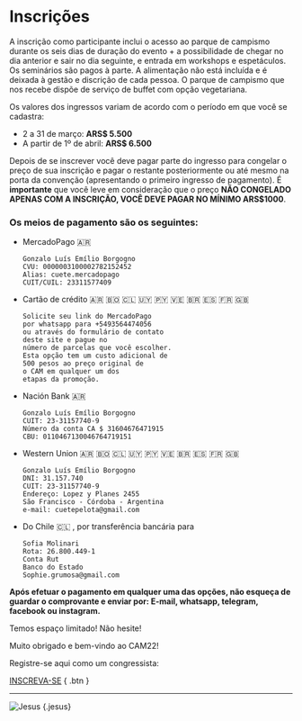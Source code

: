 # Inscrições

A inscrição como participante inclui o acesso ao parque de campismo durante os seis dias de duração do evento + a possibilidade de chegar no dia anterior e sair no dia seguinte, e entrada em workshops e espetáculos. Os seminários são pagos à parte. A alimentação não está incluída e é deixada à gestão e discrição de cada pessoa. O parque de campismo que nos recebe dispõe de serviço de buffet com opção vegetariana.

Os valores dos ingressos variam de acordo com o período em que você se cadastra:
- 2 a 31 de março: **ARS$ 5.500**
- A partir de 1º de abril: **ARS$ 6.500**

Depois de se inscrever você deve pagar parte do ingresso para congelar o preço de sua inscrição e pagar o restante posteriormente ou até mesmo na porta da convenção (apresentando o primeiro ingresso de pagamento). É **importante** que você leve em consideração que o preço **NÃO CONGELADO APENAS COM A INSCRIÇÃO, VOCÊ DEVE PAGAR NO MÍNIMO ARS$1000**.


### Os meios de pagamento são os seguintes:

- MercadoPago :argentina:
  ```
  Gonzalo Luís Emílio Borgogno
  CVU: 0000003100002782152452
  Alias: cuete.mercadopago
  CUIT/CUIL: 23311577409
  ```

- Cartão de crédito :argentina: :bolivia: :chile: :uruguay: :paraguay: :venezuela: :brazil: :es: :fr: :uk:
  ```
  Solicite seu link do MercadoPago
  por whatsapp para +5493564474056
  ou através do formulário de contato
  deste site e pague no
  número de parcelas que você escolher.
  Esta opção tem um custo adicional de
  500 pesos ao preço original de
  o CAM em qualquer um dos
  etapas da promoção.
  ```

- Nación Bank :argentina:
  ```
  Gonzalo Luís Emílio Borgogno
  CUIT: 23-31157740-9
  Número da conta CA $ 31604676471915
  CBU: 0110467130046764719151
  ```

- Western Union :argentina: :bolivia: :chile: :uruguay: :paraguay: :venezuela: :brazil: :es: :fr: :uk:
  ```
  Gonzalo Luís Emílio Borgogno
  DNI: 31.157.740
  CUIT: 23-31157740-9
  Endereço: Lopez y Planes 2455
  São Francisco - Córdoba - Argentina
  e-mail: cuetepelota@gmail.com
  ```

- Do Chile :chile: , por transferência bancária para
  ```
  Sofia Molinari
  Rota: 26.800.449-1
  Conta Rut
  Banco do Estado
  Sophie.grumosa@gmail.com
  ```

**Após efetuar o pagamento em qualquer uma das opções, não esqueça de guardar o comprovante e enviar por: E-mail, whatsapp, telegram, facebook ou instagram.**

Temos espaço limitado! Não hesite!

Muito obrigado e bem-vindo ao CAM22!

Registre-se aqui como um congressista:

[INSCREVA-SE](https://forms.gle/dsqhpKioFRFsPWC56)
{ .btn }

---

![Jesus](/img/icon/dancing-jesus.gif)
{.jesus}
